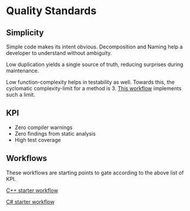 # Quality Standards

## Simplicity

Simple code makes its intent obvious.
Decomposition and Naming help a developer
to understand without ambiguity.

Low duplication yields a single source of truth, reducing surprises
during maintenance.

Low function-complexity helps in testability as well.
Towards this, the cyclomatic complexity-limit for a method is 3.
[This workflow](https://github.com/Engin-Boot/get-started/tree/master/workflow-files/complexity)
implements such a limit.

## KPI

- Zero compiler warnings
- Zero findings from static analysis
- High test coverage

## Workflows

These workflows are starting points to gate according to
the above list of KPI.

[C++ starter workflow](https://github.com/Engin-Boot/get-started/tree/master/workflow-files/cpp)

[C# starter workflow](https://github.com/Engin-Boot/get-started/tree/master/workflow-files/cs)
